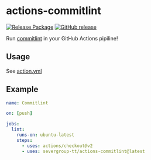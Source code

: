 # actions-commitlint

[![Release Package](https://github.com/severgroup-tt/actions-commitlint/actions/workflows/release-package.yml/badge.svg)](https://github.com/severgroup-tt/actions-commitlint/actions/workflows/release-package.yml)
[![GitHub release](https://img.shields.io/github/release/severgroup-tt/actions-commitlint.svg)](https://github.com/severgroup-tt/actions-commitlint/releases/)

Run [commitlint](https://commitlint.js.org/) in your GitHub Actions pipiline!

## Usage

See [action.yml](action.yml)


## Example

```yaml
name: Commitlint

on: [push]

jobs:
  lint:
    runs-on: ubuntu-latest
    steps:
      - uses: actions/checkout@v2
      - uses: severgroup-tt/actions-commitlint@latest
```
